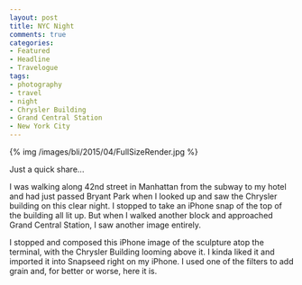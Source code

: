 ```yaml
---
layout: post
title: NYC Night
comments: true
categories:
- Featured
- Headline
- Travelogue
tags:
- photography
- travel
- night
- Chrysler Building
- Grand Central Station
- New York City
---
```


{% img /images/bli/2015/04/FullSizeRender.jpg %}

Just a quick share...

I was walking along 42nd street in Manhattan from the subway to my hotel and had just passed Bryant Park when I looked up and saw the Chrysler building on this clear night. I stopped to take an iPhone snap of the top of the building all lit up. But when I walked another block and approached Grand Central Station, I saw another image entirely.

<!--more-->

I stopped and composed this iPhone image of the sculpture atop the terminal, with the Chrysler Building looming above it. I kinda liked it and imported it into Snapseed right on my iPhone. I used one of the filters to add grain and, for better or worse, here it is. 